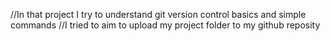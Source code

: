 //In that project I try to understand git version control basics and simple commands
//I tried to aim to upload my project folder to my github reposity   
